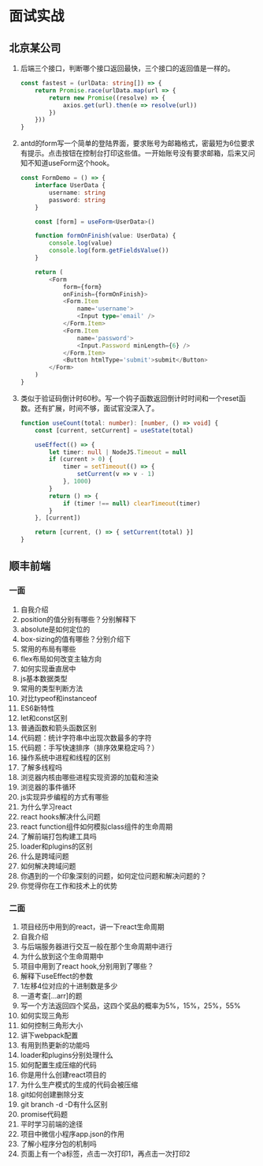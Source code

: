 # 面试实战

## 北京某公司

1. 后端三个接口，判断哪个接口返回最快，三个接口的返回值是一样的。

    ```ts
    const fastest = (urlData: string[]) => {
        return Promise.race(urlData.map(url => {
            return new Promise((resolve) => {
                axios.get(url).then(e => resolve(url))
            })
        }))
    }
    ```

2. antd的form写一个简单的登陆界面，要求账号为邮箱格式，密最短为6位要求有提示。点击按钮在控制台打印这些值。一开始账号没有要求邮箱，后来又问知不知道useForm这个hook。

    ```ts
    const FormDemo = () => {
        interface UserData {
            username: string
            password: string
        }

        const [form] = useForm<UserData>()

        function formOnFinish(value: UserData) {
            console.log(value)
            console.log(form.getFieldsValue())
        }

        return (
            <Form
                form={form}
                onFinish={formOnFinish}>
                <Form.Item
                    name='username'>
                    <Input type='email' />
                </Form.Item>
                <Form.Item
                    name='password'>
                    <Input.Password minLength={6} />
                </Form.Item>
                <Button htmlType='submit'>submit</Button>
            </Form>
        )
    }
    ```

3. 类似于验证码倒计时60秒。写一个钩子函数返回倒计时时间和一个reset函数。还有扩展，时间不够，面试官没深入了。

    ```ts
    function useCount(total: number): [number, () => void] {
        const [current, setCurrent] = useState(total)

        useEffect(() => {
            let timer: null | NodeJS.Timeout = null
            if (current > 0) {
                timer = setTimeout(() => {
                    setCurrent(v => v - 1)
                }, 1000)
            }
            return () => {
                if (timer !== null) clearTimeout(timer)
            }
        }, [current])

        return [current, () => { setCurrent(total) }]
    }
    ```

## 顺丰前端

### 一面

   1. 自我介绍
   2. position的值分别有哪些？分别解释下
   3. absolute是如何定位的
   4. box-sizing的值有哪些？分别介绍下
   5. 常用的布局有哪些
   6. flex布局如何改变主轴方向
   7. 如何实现垂直居中
   8. js基本数据类型
   9. 常用的类型判断方法
   10. 对比typeof和instanceof
   11. ES6新特性
   12. let和const区别
   13. 普通函数和箭头函数区别
   14. 代码题：统计字符串中出现次数最多的字符
   15. 代码题：手写快速排序（排序效果稳定吗？）
   16. 操作系统中进程和线程的区别
   17. 了解多线程吗
   18. 浏览器内核由哪些进程实现资源的加载和渲染
   19. 浏览器的事件循环
   20. js实现异步编程的方式有哪些
   21. 为什么学习react
   22. react hooks解决什么问题
   23. react function组件如何模拟class组件的生命周期
   24. 了解前端打包构建工具吗
   25. loader和plugins的区别
   26. 什么是跨域问题
   27. 如何解决跨域问题
   28. 你遇到的一个印象深刻的问题，如何定位问题和解决问题的？
   29. 你觉得你在工作和技术上的优势

### 二面

   1. 项目经历中用到的react，讲一下react生命周期
   2. 自我介绍
   3. 与后端服务器进行交互一般在那个生命周期中进行
   4. 为什么放到这个生命周期中
   5. 项目中用到了react hook,分别用到了哪些？
   6. 解释下useEffect的参数
   7. 1左移4位对应的十进制数是多少
   8. 一道考查[...arr]的题
   9. 写一个方法返回四个奖品，这四个奖品的概率为5%，15%，25%，55%
   10. 如何实现三角形
   11. 如何控制三角形大小
   12. 讲下webpack配置
   13. 有用到热更新的功能吗
   14. loader和plugins分别处理什么
   15. 如何配置生成压缩的代码
   16. 你是用什么创建react项目的
   17. 为什么生产模式的生成的代码会被压缩
   18. git如何创建删除分支
   19. git branch -d -D有什么区别
   20. promise代码题
   21. 平时学习前端的途径
   22. 项目中微信小程序app.json的作用
   23. 了解小程序分包的机制吗
   24. 页面上有一个a标签，点击一次打印1，再点击一次打印2
